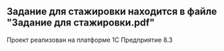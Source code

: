 ## Задание для стажировки находится в файле "Задание для стажировки.pdf"
Проект реализован на платформе 1С Предприятие 8.3
